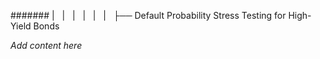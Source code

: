 ####### |   |   |   |   |   |   ├── Default Probability Stress Testing for High-Yield Bonds

*Add content here*